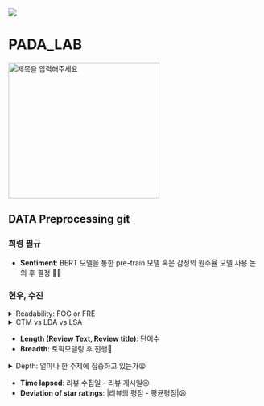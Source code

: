 <img src="https://capsule-render.vercel.app/api?type=waving&color=BDBDC8&height=150&section=header" />

# PADA_LAB
<img src="https://github.com/user-attachments/assets/35685bcc-e06f-445e-b45d-428e643349c8" alt="제목을 입력해주세요" width="300" height="270">

## DATA Preprocessing git

### 희령 필규
- **Sentiment**: BERT 모델을 통한 pre-train 모델 혹은 감정의 원주율 모델 사용 논의 후 결정 😮‍💨

### 현우, 수진

<details>
<summary>
  Readability: FOG or FRE
</summary>
  사용된 수식 설명:<br/>
  $\text{FOG Index} = 0.4 \times \left( \frac{\text{Total Words}}{\text{Total Sentences}} + 100 \times \frac{\text{Complex Words}}{\text{Total Words}} \right)$<br/>
  $\text{FRE Score} = 206.835 - (1.015 \times \frac{\text{Total Words}}{\text{Total Sentences}}) - (84.6 \times \frac{\text{Total Syllables}}{\text{Total Words}})$
</details>

<details>
<summary>
CTM vs LDA vs LSA
</summary>
  
| **모델**            | **핵심 개념**                        | **가정**                       | **장점**                           | **단점**                        |
|----------------------|-------------------------------------|--------------------------------|----------------------------------|---------------------------------|
| **LSA**             | SVD를 사용한 행렬 분해              | 단어의 잠재 의미 공간 존재      | 빠르고 구현이 간단                | 확률 모델이 아니며 해석이 어렵다   |
| **LDA**             | 확률적 토픽 모델                    | 문서-토픽, 토픽-단어 독립       | 해석이 직관적, 확률적 모델링      | 계산 비용이 높고 하이퍼파라미터 설정 필요 |
| **CTM**             | LDA + 토픽 간 상관관계 모델링       | 토픽 간 상관관계 존재           | 더 정교한 토픽 구조 학습 가능     | 계산 비용이 높고 구현이 복잡      |

</details>

- **Length (Review Text, Review title)**: 단어수
- **Breadth**: 토픽모델링 후 진행🧐

<details>
<summary>
  Depth: 얼마나 한 주제에 집중하고 있는가😦
</summary>

리뷰 데이터 분석 및 **ContentDepth** 계산:

1. **텍스트 전처리**  
   리뷰 데이터를 **용어-문서 행렬(Term-Document Matrix)**로 변환하기 위해 CountVectorizer를 사용합니다. 이 과정에서는 텍스트에서 가장 많이 등장하는 단어를 특징 단어로 선택하여, 각 단어와 문서 간의 관계를 나타내는 행렬을 생성합니다.  
   - CountVectorizer는 텍스트에서 자주 등장하는 단어들을 벡터 형태로 변환하여 모델에 적용할 수 있게 합니다.
   - 이 때, 최대 1000개의 특징 단어만 사용합니다.

2. **LDA 모델 학습**  
   LDA(잠재 디리클레 할당) 모델을 사용하여 텍스트 데이터에서 주제를 추출합니다. 주제는 문서 내 단어들의 패턴을 기반으로 자동으로 학습되며, 이 모델은 각 문서가 어떤 주제에 얼마나 속하는지를 추정합니다.  
   - **n_components=10**: 10개의 주제를 추출합니다.
   - **max_iter=20**: 20번의 반복을 통해 모델을 학습합니다.
   - **learning_method='online'**: 온라인 학습 방법을 사용하여 점진적으로 데이터를 처리합니다.

3. **각 문장의 주제 비율 계산**  
   각 문장이 어떤 주제에 얼마나 속하는지를 계산하기 위해 LDA 모델을 사용합니다. 각 문장은 여러 주제에 대해 비율을 가지며, 이 비율을 기반으로 문서의 주제 분포를 이해할 수 있습니다.  
   - 각 문장은 주제 비율을 계산하여, 해당 문장이 어떤 주제에 속하는지 파악할 수 있습니다.

4. **문장 단위 주제 비율을 리뷰 단위로 집계**  
   리뷰는 여러 문장으로 이루어져 있으므로, 각 문장의 주제 비율을 계산한 후, 이들의 평균을 구하여 리뷰 전체에 대한 주제 비율을 구합니다.  
   - 여러 문장의 주제 비율을 평균하여 리뷰 전체의 주제 비율을 구합니다.

5. **Shannon 엔트로피 계산**  
   주제 비율에 대한 Shannon 엔트로피를 계산하여 주제 분포의 불확실성 정도를 측정합니다. 엔트로피 값이 높을수록 주제 분포가 다양하고 불확실한 분포를 의미합니다.  
   - Shannon 엔트로피는 주제 분포의 혼잡도를 나타내며, 주제가 고르게 분포될수록 엔트로피 값이 커집니다.

6. **ContentDepth 계산**  
   ContentDepth는 리뷰의 주제 비율을 평균하여 엔트로피 값을 계산한 후, 이를 리뷰 내 문장의 수로 정규화한 값입니다. 이 값은 리뷰가 얼마나 다양한 주제를 다루고 있는지를 나타내며, 값이 클수록 다양한 주제를 포함한 리뷰임을 의미합니다.  
   - ContentDepth는 주제의 다양성과 리뷰의 문장 수에 따라 결정됩니다.

7. **각 리뷰에 대해 ContentDepth 적용**  
   각 리뷰에 대해 ContentDepth와 그 음수 값인 ContentBreadth를 계산하여 DataFrame에 추가합니다.  
   - ContentBreadth는 ContentDepth의 음수로 정의됩니다. 이 값은 리뷰의 주제 다양성을 반영하며, 내용의 깊이를 표현하는 지표로 사용됩니다.

8. **결과 출력**  
   최종적으로 각 리뷰에 대해 ContentDepth와 ContentBreadth 값을 출력하여, 리뷰가 얼마나 다양한 주제를 포함하고 있는지, 또는 얼마나 집중된 내용을 다루고 있는지를 파악할 수 있습니다.

</details>

- **Time lapsed**: 리뷰 수집일 - 리뷰 게시일😖
- **Deviation of star ratings**: |리뷰의 평점 - 평균평점|😫
